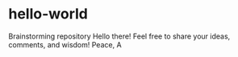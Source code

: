 # hello-world
Brainstorming repository
Hello there! Feel free to share your ideas, comments, and wisdom!
Peace,
A
